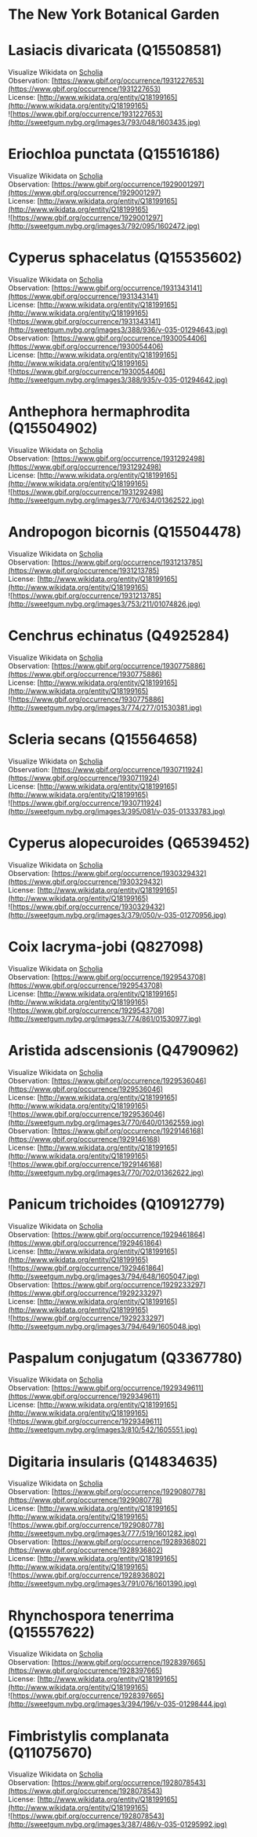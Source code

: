 
The New York Botanical Garden
=============================

# Lasiacis divaricata (Q15508581)
  
Visualize Wikidata on [Scholia](https://scholia.toolforge.org/taxon/Q15508581)  
Observation: [https://www.gbif.org/occurrence/1931227653](https://www.gbif.org/occurrence/1931227653)  
License: [http://www.wikidata.org/entity/Q18199165](http://www.wikidata.org/entity/Q18199165)  
![https://www.gbif.org/occurrence/1931227653](http://sweetgum.nybg.org/images3/793/048/1603435.jpg)
# Eriochloa punctata (Q15516186)
  
Visualize Wikidata on [Scholia](https://scholia.toolforge.org/taxon/Q15516186)  
Observation: [https://www.gbif.org/occurrence/1929001297](https://www.gbif.org/occurrence/1929001297)  
License: [http://www.wikidata.org/entity/Q18199165](http://www.wikidata.org/entity/Q18199165)  
![https://www.gbif.org/occurrence/1929001297](http://sweetgum.nybg.org/images3/792/095/1602472.jpg)
# Cyperus sphacelatus (Q15535602)
  
Visualize Wikidata on [Scholia](https://scholia.toolforge.org/taxon/Q15535602)  
Observation: [https://www.gbif.org/occurrence/1931343141](https://www.gbif.org/occurrence/1931343141)  
License: [http://www.wikidata.org/entity/Q18199165](http://www.wikidata.org/entity/Q18199165)  
![https://www.gbif.org/occurrence/1931343141](http://sweetgum.nybg.org/images3/388/936/v-035-01294643.jpg)  
Observation: [https://www.gbif.org/occurrence/1930054406](https://www.gbif.org/occurrence/1930054406)  
License: [http://www.wikidata.org/entity/Q18199165](http://www.wikidata.org/entity/Q18199165)  
![https://www.gbif.org/occurrence/1930054406](http://sweetgum.nybg.org/images3/388/935/v-035-01294642.jpg)
# Anthephora hermaphrodita (Q15504902)
  
Visualize Wikidata on [Scholia](https://scholia.toolforge.org/taxon/Q15504902)  
Observation: [https://www.gbif.org/occurrence/1931292498](https://www.gbif.org/occurrence/1931292498)  
License: [http://www.wikidata.org/entity/Q18199165](http://www.wikidata.org/entity/Q18199165)  
![https://www.gbif.org/occurrence/1931292498](http://sweetgum.nybg.org/images3/770/634/01362522.jpg)
# Andropogon bicornis (Q15504478)
  
Visualize Wikidata on [Scholia](https://scholia.toolforge.org/taxon/Q15504478)  
Observation: [https://www.gbif.org/occurrence/1931213785](https://www.gbif.org/occurrence/1931213785)  
License: [http://www.wikidata.org/entity/Q18199165](http://www.wikidata.org/entity/Q18199165)  
![https://www.gbif.org/occurrence/1931213785](http://sweetgum.nybg.org/images3/753/211/01074826.jpg)
# Cenchrus echinatus (Q4925284)
  
Visualize Wikidata on [Scholia](https://scholia.toolforge.org/taxon/Q4925284)  
Observation: [https://www.gbif.org/occurrence/1930775886](https://www.gbif.org/occurrence/1930775886)  
License: [http://www.wikidata.org/entity/Q18199165](http://www.wikidata.org/entity/Q18199165)  
![https://www.gbif.org/occurrence/1930775886](http://sweetgum.nybg.org/images3/774/277/01530381.jpg)
# Scleria secans (Q15564658)
  
Visualize Wikidata on [Scholia](https://scholia.toolforge.org/taxon/Q15564658)  
Observation: [https://www.gbif.org/occurrence/1930711924](https://www.gbif.org/occurrence/1930711924)  
License: [http://www.wikidata.org/entity/Q18199165](http://www.wikidata.org/entity/Q18199165)  
![https://www.gbif.org/occurrence/1930711924](http://sweetgum.nybg.org/images3/395/081/v-035-01333783.jpg)
# Cyperus alopecuroides (Q6539452)
  
Visualize Wikidata on [Scholia](https://scholia.toolforge.org/taxon/Q6539452)  
Observation: [https://www.gbif.org/occurrence/1930329432](https://www.gbif.org/occurrence/1930329432)  
License: [http://www.wikidata.org/entity/Q18199165](http://www.wikidata.org/entity/Q18199165)  
![https://www.gbif.org/occurrence/1930329432](http://sweetgum.nybg.org/images3/379/050/v-035-01270956.jpg)
# Coix lacryma-jobi (Q827098)
  
Visualize Wikidata on [Scholia](https://scholia.toolforge.org/taxon/Q827098)  
Observation: [https://www.gbif.org/occurrence/1929543708](https://www.gbif.org/occurrence/1929543708)  
License: [http://www.wikidata.org/entity/Q18199165](http://www.wikidata.org/entity/Q18199165)  
![https://www.gbif.org/occurrence/1929543708](http://sweetgum.nybg.org/images3/774/861/01530977.jpg)
# Aristida adscensionis (Q4790962)
  
Visualize Wikidata on [Scholia](https://scholia.toolforge.org/taxon/Q4790962)  
Observation: [https://www.gbif.org/occurrence/1929536046](https://www.gbif.org/occurrence/1929536046)  
License: [http://www.wikidata.org/entity/Q18199165](http://www.wikidata.org/entity/Q18199165)  
![https://www.gbif.org/occurrence/1929536046](http://sweetgum.nybg.org/images3/770/640/01362559.jpg)  
Observation: [https://www.gbif.org/occurrence/1929146168](https://www.gbif.org/occurrence/1929146168)  
License: [http://www.wikidata.org/entity/Q18199165](http://www.wikidata.org/entity/Q18199165)  
![https://www.gbif.org/occurrence/1929146168](http://sweetgum.nybg.org/images3/770/702/01362622.jpg)
# Panicum trichoides (Q10912779)
  
Visualize Wikidata on [Scholia](https://scholia.toolforge.org/taxon/Q10912779)  
Observation: [https://www.gbif.org/occurrence/1929461864](https://www.gbif.org/occurrence/1929461864)  
License: [http://www.wikidata.org/entity/Q18199165](http://www.wikidata.org/entity/Q18199165)  
![https://www.gbif.org/occurrence/1929461864](http://sweetgum.nybg.org/images3/794/648/1605047.jpg)  
Observation: [https://www.gbif.org/occurrence/1929233297](https://www.gbif.org/occurrence/1929233297)  
License: [http://www.wikidata.org/entity/Q18199165](http://www.wikidata.org/entity/Q18199165)  
![https://www.gbif.org/occurrence/1929233297](http://sweetgum.nybg.org/images3/794/649/1605048.jpg)
# Paspalum conjugatum (Q3367780)
  
Visualize Wikidata on [Scholia](https://scholia.toolforge.org/taxon/Q3367780)  
Observation: [https://www.gbif.org/occurrence/1929349611](https://www.gbif.org/occurrence/1929349611)  
License: [http://www.wikidata.org/entity/Q18199165](http://www.wikidata.org/entity/Q18199165)  
![https://www.gbif.org/occurrence/1929349611](http://sweetgum.nybg.org/images3/810/542/1605551.jpg)
# Digitaria insularis (Q14834635)
  
Visualize Wikidata on [Scholia](https://scholia.toolforge.org/taxon/Q14834635)  
Observation: [https://www.gbif.org/occurrence/1929080778](https://www.gbif.org/occurrence/1929080778)  
License: [http://www.wikidata.org/entity/Q18199165](http://www.wikidata.org/entity/Q18199165)  
![https://www.gbif.org/occurrence/1929080778](http://sweetgum.nybg.org/images3/777/519/1601282.jpg)  
Observation: [https://www.gbif.org/occurrence/1928936802](https://www.gbif.org/occurrence/1928936802)  
License: [http://www.wikidata.org/entity/Q18199165](http://www.wikidata.org/entity/Q18199165)  
![https://www.gbif.org/occurrence/1928936802](http://sweetgum.nybg.org/images3/791/076/1601390.jpg)
# Rhynchospora tenerrima (Q15557622)
  
Visualize Wikidata on [Scholia](https://scholia.toolforge.org/taxon/Q15557622)  
Observation: [https://www.gbif.org/occurrence/1928397665](https://www.gbif.org/occurrence/1928397665)  
License: [http://www.wikidata.org/entity/Q18199165](http://www.wikidata.org/entity/Q18199165)  
![https://www.gbif.org/occurrence/1928397665](http://sweetgum.nybg.org/images3/394/196/v-035-01298444.jpg)
# Fimbristylis complanata (Q11075670)
  
Visualize Wikidata on [Scholia](https://scholia.toolforge.org/taxon/Q11075670)  
Observation: [https://www.gbif.org/occurrence/1928078543](https://www.gbif.org/occurrence/1928078543)  
License: [http://www.wikidata.org/entity/Q18199165](http://www.wikidata.org/entity/Q18199165)  
![https://www.gbif.org/occurrence/1928078543](http://sweetgum.nybg.org/images3/387/486/v-035-01295992.jpg)